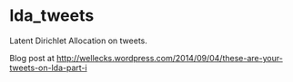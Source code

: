 lda_tweets
==========

Latent Dirichlet Allocation on tweets.

Blog post at http://wellecks.wordpress.com/2014/09/04/these-are-your-tweets-on-lda-part-i 
